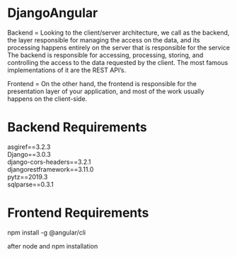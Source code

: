 # DjangoAngular

Backend = Looking to the client/server architecture, we call as the backend,
the layer responsible for managing the access on the data,
and its processing happens entirely on the server that is responsible for the service
The backend is responsible for accessing, processing, storing,
and controlling the access to the data requested by the client.
The most famous implementations of it are the REST API’s.

Frontend = On the other hand, the frontend is responsible for the presentation layer of your application,
and most of the work usually happens on the client-side.


# Backend Requirements

asgiref==3.2.3 <br />
Django==3.0.3 <br />
django-cors-headers==3.2.1 <br />
djangorestframework==3.11.0 <br />
pytz==2019.3 <br />
sqlparse==0.3.1 <br />
 
 # Frontend Requirements
 
 npm install -g @angular/cli <br />
 
 after node and npm installation
